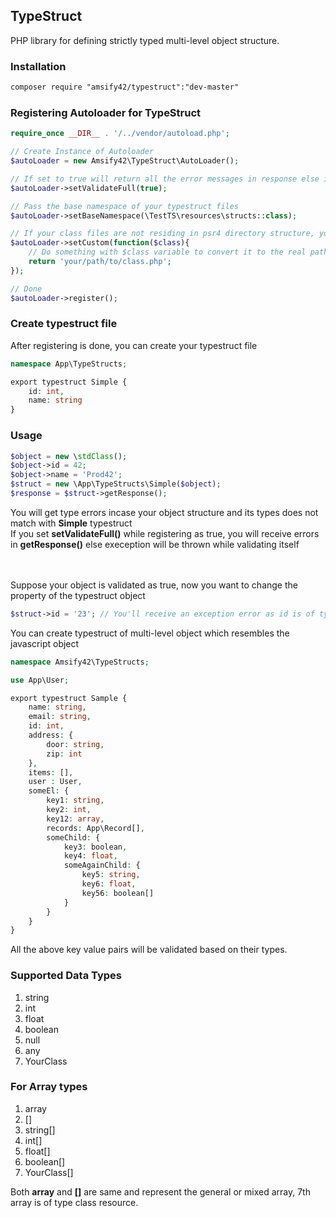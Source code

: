 
## TypeStruct

PHP library for defining strictly typed multi-level object structure.

### Installation

```txt
composer require "amsify42/typestruct":"dev-master"
```

### Registering Autoloader for TypeStruct

```php
require_once __DIR__ . '/../vendor/autoload.php';

// Create Instance of Autoloader
$autoLoader = new Amsify42\TypeStruct\AutoLoader();

// If set to true will return all the error messages in response else it will throw exception on validation error
$autoLoader->setValidateFull(true);

// Pass the base namespace of your typestruct files
$autoLoader->setBaseNamespace(\TestTS\resources\structs::class);

// If your class files are not residing in psr4 directory structure, you can set callback for converting class name to locate the exact path of typestruct file while autoloading
$autoLoader->setCustom(function($class){
	// Do something with $class variable to convert it to the real path and return it.
	return 'your/path/to/class.php';
});

// Done
$autoLoader->register();
```

### Create typestruct file

After registering is done, you can create your typestruct file
```php
namespace App\TypeStructs;

export typestruct Simple {
	id: int,
	name: string
}
```

### Usage

```php
$object = new \stdClass();
$object->id = 42;
$object->name = 'Prod42';
$struct = new \App\TypeStructs\Simple($object);
$response = $struct->getResponse();
```
You will get type errors incase your object structure and its types does not match with **Simple** typestruct<br/>
If you set **setValidateFull()** while registering as true, you will receive errors in **getResponse()** else exeception will be thrown while validating itself

<br/><br/>
Suppose your object is validated as true, now you want to change the property of the typestruct object

```php
$struct->id = '23'; // You'll receive an exception error as id is of type int and you tried to assign string
``` 

You can create typestruct of multi-level object which resembles the javascript object

```php
namespace Amsify42\TypeStructs;

use App\User;

export typestruct Sample {
	name: string,
	email: string,
	id: int,
	address: {
		door: string,
		zip: int
	},
	items: [],
	user : User,
	someEl: {
		key1: string,
		key2: int,
		key12: array,
		records: App\Record[],
		someChild: {
			key3: boolean,
			key4: float,
			someAgainChild: {
				key5: string,
				key6: float,
				key56: boolean[]
			}
		}
	}
}
```
All the above key value pairs will be validated based on their types.

### Supported Data Types
1. string
2. int
3. float
4. boolean
5. null
6. any
7. YourClass

### For Array types
1. array
2. []
3. string[]
4. int[]
5. float[]
6. boolean[]
7. YourClass[]

Both **array** and **[]** are same and represent the general or mixed array, 7th array is of type class resource.